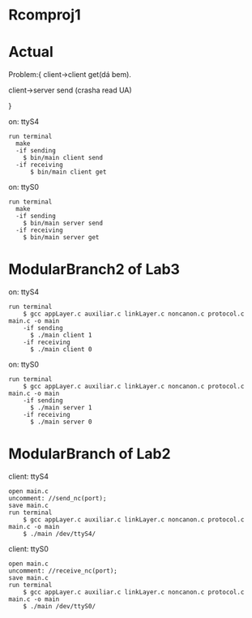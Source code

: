 Rcomproj1
===========================

  Actual
==================
Problem:{
client->client get(dá bem).

client->server send (crasha read UA)


}

on: ttyS4
    
    run terminal
      make
      -if sending 
        $ bin/main client send
      -if receiving
          $ bin/main client get
    
on: ttyS0

    run terminal
      make
      -if sending 
        $ bin/main server send
      -if receiving
        $ bin/main server get
          

  ModularBranch2 of Lab3
==================

on: ttyS4

    run terminal
        $ gcc appLayer.c auxiliar.c linkLayer.c noncanon.c protocol.c main.c -o main
        -if sending 
          $ ./main client 1
        -if receiving
          $ ./main client 0
    
on: ttyS0

    run terminal
        $ gcc appLayer.c auxiliar.c linkLayer.c noncanon.c protocol.c main.c -o main
        -if sending  
          $ ./main server 1
        -if receiving
          $ ./main server 0


  ModularBranch of Lab2
==================

client: ttyS4

    open main.c
    uncomment: //send_nc(port);
    save main.c
    run terminal
        $ gcc appLayer.c auxiliar.c linkLayer.c noncanon.c protocol.c main.c -o main
        $ ./main /dev/ttyS4/
    
client: ttyS0

    open main.c
    uncomment: //receive_nc(port);
    save main.c
    run terminal
        $ gcc appLayer.c auxiliar.c linkLayer.c noncanon.c protocol.c main.c -o main
        $ ./main /dev/ttyS0/
